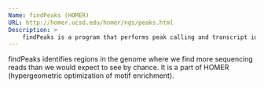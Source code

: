 ```yaml
---
Name: findPeaks (HOMER)
URL: http://homer.ucsd.edu/homer/ngs/peaks.html
Description: >
    findPeaks is a program that performs peak calling and transcript identification analysis.
---
```


findPeaks identifies regions in the genome where we find more sequencing reads than we would expect to see by chance. It is a part of HOMER (hypergeometric optimization of motif enrichment).
